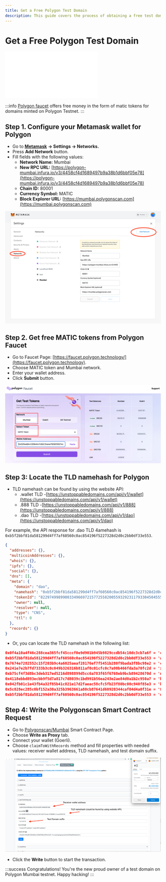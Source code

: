 ```yaml
---
title: Get a Free Polygon Test Domain
description: This guide covers the process of obtaining a free test domain, through direct smart contract calling on Polygonscan.
---
```


# Get a Free Polygon Test Domain

<embed src="/snippets/_test-domain-explain.md" />

:::info
[Polygon faucet](https://faucet.polygon.technology) offers free money in the form of matic tokens for domains minted on Polygon Testnet.
:::

## Step 1. Configure your Metamask wallet for Polygon

* Go to [**Metamask**](https://metamask.io) **→ Settings → Networks.**
* Press **Add Network** button.
* Fill fields with the following values:
  * **Network Name:** Mumbai
  * **New RPC URL:** [https://polygon-mumbai.infura.io/v3/4458cf4d1689497b9a38b1d6bbf05e78](https://polygon-mumbai.infura.io/v3/4458cf4d1689497b9a38b1d6bbf05e78)
  * **Chain ID:** 80001
  * **Currency Symbol:** MATIC
  * **Block Explorer URL:** [https://mumbai.polygonscan.com](https://mumbai.polygonscan.com)

![Configure network settings in MetaMask to use Polygonscan domains (Layer 2)](/images/configure-metamask-polygonscan.png)

## Step 2. Get free MATIC tokens from Polygon Faucet

* Go to Faucet Page: [https://faucet.polygon.technology/](https://faucet.polygon.technology).
* Choose MATIC token and Mumbai network.
* Enter your wallet address.
* Click **Submit** button.

![Retrieve free MATIC tokens through the faucet to cover gas fees for domains on Mumbai testnet (Layer 2)](/images/polygon-free-matic-tokens.png)

## Step 3: Locate the TLD namehash for Polygon

* TLD namehash can be found by using the website API:
  * .wallet TLD -[https://unstoppabledomains.com/api/v1/wallet](https://unstoppabledomains.com/api/v1/wallet)
  * .888 TLD -[https://unstoppabledomains.com/api/v1/888](https://unstoppabledomains.com/api/v1/888)
  * .dao TLD -[https://unstoppabledomains.com/api/v1/dao](https://unstoppabledomains.com/api/v1/dao)

For example, the API response for .dao TLD 4amehash is `0xb5f2bbf81da581299d4ff7af60560c0ac854196f5227328d2d0c2bb0df33e553`.

```json
{
  "addresses": {},
  "multicoinAddresses": {},
  "whois": {},
  "ipfs": {},
  "social": {},
  "dns": [],
  "meta": {
    "domain": "dao",
    "namehash": "0xb5f2bbf81da581299d4ff7af60560c0ac854196f5227328d2d0c2bb0df33e553",
    "tokenId": "82297499899003349669721577255820055932923117933045045557665992854629036320083",
    "owner": null,
    "resolver": null,
    "type": "CNS",
    "ttl": 0
  },
  "records": {}
}
```

* Or, you can locate the TLD namehash in the following list:

```json
0x0f4a10a4f46c288cea365fcf45cccf0e9d901b945b9829ccdb54c10dc3cb7a6f = 'crypto';
0xb5f2bbf81da581299d4ff7af60560c0ac854196f5227328d2d0c2bb0df33e553 = 'wallet';
0x7674e7282552c15f203b9c4a6025aeaf28176ef7f5451b280f9bada3f8bc98e2 = 'coin';
0x241e7e2b7fd7333b3c0c049b326316b811af0c01cfc0c7a90b466fda3a70fc2d = 'x';
0xb75cf4f3d8bc3deb317ed5216d898899d5cc6a783f65f6768eb9bcb89428670d = 'nft';
0x4118ebbd893ecbb9f5d7a817c7d8039c1bd991b56ea243e2ae84d0a1b2c950a7 = 'blockchain';
0x042fb01c1e43fb4a32f85b41c821e17d2faeac58cfc5fb23f80bc00c940f85e3 = 'bitcoin';
0x5c828ec285c0bf152a30a325b3963661a80cb87641d60920344caf04d4a0f31e = '888';
0xb5f2bbf81da581299d4ff7af60560c0ac854196f5227328d2d0c2bb0df33e553 = 'dao';
```

## Step 4: Write the Polygonscan Smart Contract Request

* Go to [Polygonscan/Mumbai](https://mumbai.polygonscan.com/address/0x428189346bb3CC52f031A1092fd47C919AC30A9f#writeProxyContract) Smart Contract Page.
* Choose **Write as Proxy** tab.
* Connect your wallet (Goerli).
* Choose `claimToWithRecords` method and fill properties with needed values: receiver wallet address, TLD namehash, and test domain suffix.

![Enter data for 'claim to records' for Polygonscan domain (Layer2)](/images/polygonscan-claim-to-records.png)

* Click the **Write** button to start the transaction.&#x20;

:::success Congratulations!
You're the new proud owner of a test domain on Polygon Mumbai testnet. Happy hacking!
:::
